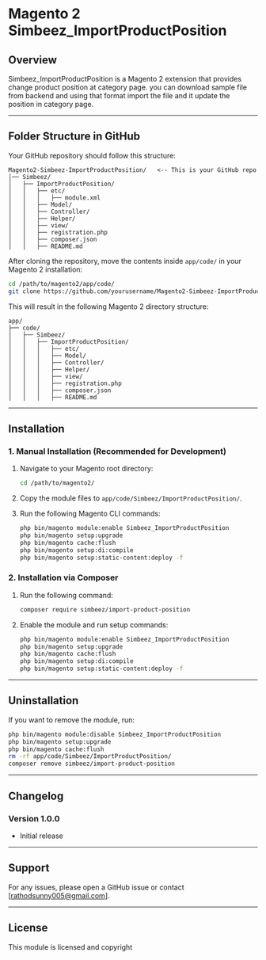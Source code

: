 # Magento 2 Simbeez_ImportProductPosition

## Overview
Simbeez_ImportProductPosition is a Magento 2 extension that provides change product position at category page. you can download sample file from backend and using that format import the file and it update the position in category page.

---

## Folder Structure in GitHub

Your GitHub repository should follow this structure:

```
Magento2-Simbeez-ImportProductPosition/   <-- This is your GitHub repo
│── Simbeez/
│   ├── ImportProductPosition/
│   │   ├── etc/
│   │   │   ├── module.xml
│   │   ├── Model/
│   │   ├── Controller/
│   │   ├── Helper/
│   │   ├── view/
│   │   ├── registration.php
│   │   ├── composer.json
│   │   ├── README.md
```

After cloning the repository, move the contents inside `app/code/` in your Magento 2 installation:

```bash
cd /path/to/magento2/app/code/
git clone https://github.com/yourusername/Magento2-Simbeez-ImportProductPosition.git Simbeez/ImportProductPosition
```

This will result in the following Magento 2 directory structure:

```
app/
├── code/
│   ├── Simbeez/
│   │   ├── ImportProductPosition/
│   │   │   ├── etc/
│   │   │   ├── Model/
│   │   │   ├── Controller/
│   │   │   ├── Helper/
│   │   │   ├── view/
│   │   │   ├── registration.php
│   │   │   ├── composer.json
│   │   │   ├── README.md
```

---

## Installation

### 1. Manual Installation (Recommended for Development)

1. Navigate to your Magento root directory:

   ```bash
   cd /path/to/magento2/
   ```

2. Copy the module files to `app/code/Simbeez/ImportProductPosition/`.

3. Run the following Magento CLI commands:

   ```bash
   php bin/magento module:enable Simbeez_ImportProductPosition
   php bin/magento setup:upgrade
   php bin/magento cache:flush
   php bin/magento setup:di:compile
   php bin/magento setup:static-content:deploy -f
   ```

### 2. Installation via Composer

1. Run the following command:

   ```bash
   composer require simbeez/import-product-position
   ```

2. Enable the module and run setup commands:

   ```bash
   php bin/magento module:enable Simbeez_ImportProductPosition
   php bin/magento setup:upgrade
   php bin/magento cache:flush
   php bin/magento setup:di:compile
   php bin/magento setup:static-content:deploy -f
   ```

---

## Uninstallation

If you want to remove the module, run:

```bash
php bin/magento module:disable Simbeez_ImportProductPosition
php bin/magento setup:upgrade
php bin/magento cache:flush
rm -rf app/code/Simbeez/ImportProductPosition/
composer remove simbeez/import-product-position
```

---

## Changelog
### Version 1.0.0
- Initial release

---

## Support
For any issues, please open a GitHub issue or contact [rathodsunny005@gmail.com].

---

## License
This module is licensed and copyright

